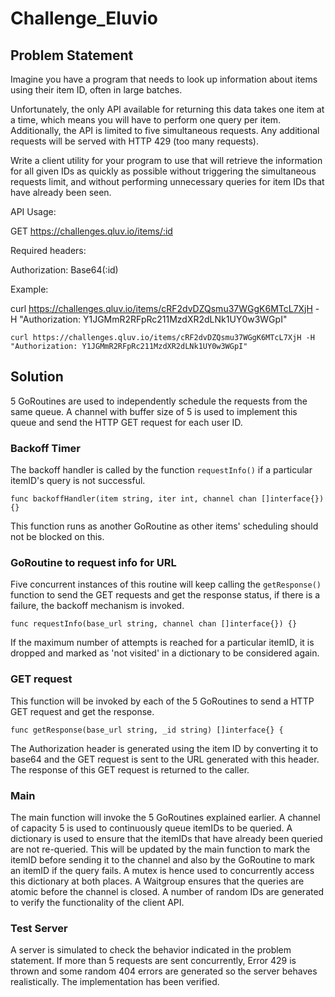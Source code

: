 # Challenge_Eluvio

## Problem Statement

Imagine you have a program that needs to look up information about items using their item ID, often in large batches. 

Unfortunately, the only API available for returning this data takes one item at a time, which means you will have to perform one query per item. Additionally, the API is limited to five simultaneous requests. Any additional requests will be served with HTTP 429 (too many requests).

Write a client utility for your program to use that will retrieve the information for all given IDs as quickly as possible without triggering the simultaneous requests limit, and without performing unnecessary queries for item IDs that have already been seen.

API Usage:

GET https://challenges.qluv.io/items/:id

Required headers:

Authorization: Base64(:id)

Example:

curl https://challenges.qluv.io/items/cRF2dvDZQsmu37WGgK6MTcL7XjH -H "Authorization: Y1JGMmR2RFpRc211MzdXR2dLNk1UY0w3WGpI"

```
curl https://challenges.qluv.io/items/cRF2dvDZQsmu37WGgK6MTcL7XjH -H "Authorization: Y1JGMmR2RFpRc211MzdXR2dLNk1UY0w3WGpI"
```

## Solution

5 GoRoutines are used to independently schedule the requests from the same queue. A channel with buffer size of 5 is used to implement this queue and send the HTTP GET request for each user ID.


### Backoff Timer
The backoff handler is called by the function `requestInfo()` if a particular itemID's query is not successful.
```
func backoffHandler(item string, iter int, channel chan []interface{}) {}
```
This function runs as another GoRoutine as other items' scheduling should not be blocked on this.


### GoRoutine to request info for URL
Five concurrent instances of this routine will keep calling the `getResponse()` function to send the GET requests and get the response status, if there is a failure, the backoff mechanism is invoked.
```
func requestInfo(base_url string, channel chan []interface{}) {}
```
If the maximum number of attempts is reached for a particular itemID, it is dropped and marked as 'not visited' in a dictionary to be considered again.


### GET request
This function will be invoked by each of the 5 GoRoutines to send a HTTP GET request and get the response.
```
func getResponse(base_url string, _id string) []interface{} {
```
The Authorization header is generated using the item ID by converting it to base64 and the GET request is sent to the URL generated with this header. The response of this GET request is returned to the caller.


### Main
The main function will invoke the 5 GoRoutines explained earlier. A channel of capacity 5 is used to continuously queue itemIDs to be queried.
A dictionary is used to ensure that the itemIDs that have already been queried are not re-queried.
This will be updated by the main function to mark the itemID before sending it to the channel and also by the GoRoutine to mark an itemID if the query fails. A mutex is hence used to concurrently access this dictionary at both places. A Waitgroup ensures that the queries are atomic before the channel is closed. A number of random IDs are generated to verify the functionality of the client API.


### Test Server
A server is simulated to check the behavior indicated in the problem statement. If more than 5 requests are sent concurrently, Error 429 is thrown and some random 404 errors are generated so the server behaves realistically. The implementation has been verified.
